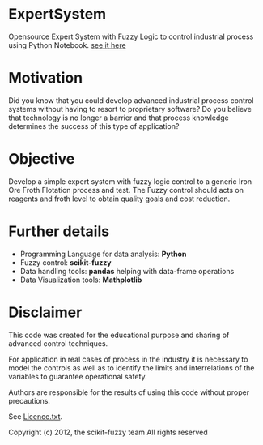 # ExpertSystem
Opensource Expert System  with Fuzzy Logic to control industrial process using Python Notebook. [see it here](http://nbviewer.jupyter.org/github/ihmstefanini/Fuzzy-Expert-System/blob/master/Froth_Flotation_Fuzzy_Control_v01.ipynb)

# Motivation
Did you know that you could develop advanced industrial process control systems without having to resort to proprietary software?
Do you believe that technology is no longer a barrier and that process knowledge determines the success of this type of application?


# Objective
Develop a simple expert system with fuzzy logic control to a generic Iron Ore Froth Flotation process and test.
The Fuzzy control should acts on reagents and froth level to obtain quality goals and cost reduction.


# Further details
 - Programming Language for data analysis: **Python**
 - Fuzzy control: **scikit-fuzzy**
 - Data handling tools: **pandas** helping with data-frame operations
 - Data Visualization tools: **Mathplotlib**
 
# Disclaimer

This code was created for the educational purpose and sharing of advanced control techniques.

For application in real cases of process in the industry it is necessary to model the controls as well as to identify the limits and interrelations of the variables to guarantee operational safety.

Authors are responsible for the results of using this code without proper precautions.

See [Licence.txt](https://github.com/thimotio/ExpertSystem/blob/master/Licence.txt).

Copyright (c) 2012, the scikit-fuzzy team
All rights reserved
